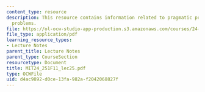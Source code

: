 ```yaml
---
content_type: resource
description: This resource contains information related to pragmatic pretense & frege
  problems.
file: https://ol-ocw-studio-app-production.s3.amazonaws.com/courses/24-251-introduction-to-philosophy-of-language-fall-2011/d4ac9892d0ce13fa982af2042068827f_MIT24_251F11_lec25.pdf
file_type: application/pdf
learning_resource_types:
- Lecture Notes
parent_title: Lecture Notes
parent_type: CourseSection
resourcetype: Document
title: MIT24_251F11_lec25.pdf
type: OCWFile
uid: d4ac9892-d0ce-13fa-982a-f2042068827f
---
```

